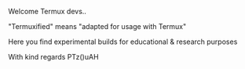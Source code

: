 Welcome Termux devs..

"Termuxified" means "adapted for usage with Termux"

Here you find experimental builds for educational & research purposes

With kind regards PTz()uAH
